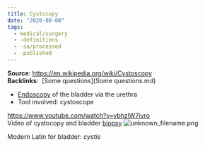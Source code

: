 ```yaml
---
title: Cystocopy
date: "2020-08-08"
tags:
  - medical/surgery
  - -definitions
  - -sa/processed
  - -published
---
```


**Source**: <https://en.wikipedia.org/wiki/Cystoscopy>  
**Backlinks**:  [Some questions](Some questions.md)

*   [Endoscopy](permanent/30.1.1-endoscopy.md) of the bladder via the urethra
*   Tool involved: cystoscope

<https://www.youtube.com/watch?v=ybhzlW7ivro>  
Video of cystocopy and bladder [biopsy](studienarbeit/cancer-biopsy.md)
![unknown_filename.png](./_resources/Cystocopy.resources/unknown_filename.png)

Modern Latin for bladder: _cystis_

